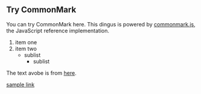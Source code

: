 ## Try CommonMark

You can try CommonMark here.  This dingus is powered by
[commonmark.js](https://github.com/jgm/commonmark.js), the
JavaScript reference implementation.

1. item one
2. item two
   - sublist
      - sublist

The text avobe is from [here](http://spec.commonmark.org/dingus/).

[sample link](doc2.md#hash)
